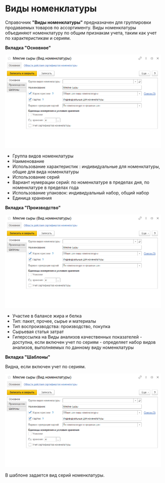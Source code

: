 # Виды номенклатуры

Справочник **"Виды номенклатуры"** предназначен для группировки продаваемых товаров по ассортименту. Виды номенклатуры объединяют номенклатуру по общим признакам учета, таким как учет по характеристикам и сериям.

**Вкладка "Основное"**

![2023-04-11_13-00-14](KindOfNomenclature.assets/2023-04-11_13-00-14.png)

- Группа видов номенклатуры
- Наименование
- Использование характеристик : индивидуальные для номенклатуры, общие для вида номенклатуры
- Использование серий
- Вариант нумерации серий: по номенклатуре в пределах дня, по номенклатуре в пределах года
- Использование упаковок: индивидуальный набор, общий набор
- Единица хранения

**Вкладка "Производство"**

![2023-04-11_13-00-14](KindOfNomenclature.assets/2023-04-11_13-00-14.png)

- Участие в балансе жира и белка
- Тип: пакет, прочее, сырье и материалы
- Тип воспроизводства: производство, покупка
- Сырьевая статья затрат
- Гиперссылка на Виды анализов качественных показателей - доступна, если включен учет по сериям - определяет набор видов анализов, выполняемых по данному виду номенклатуры

**Вкладка "Шаблоны"**

Видна, если включен учет по сериям.

![2023-04-11_13-00-14](KindOfNomenclature.assets/2023-04-11_13-00-14.png)

В шаблоне задается вид серий номенклатуры.